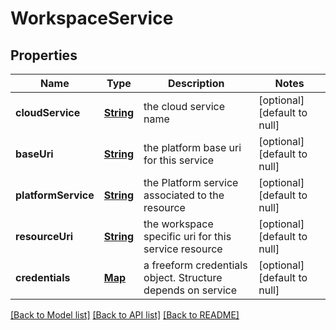 # WorkspaceService
## Properties

Name | Type | Description | Notes
------------ | ------------- | ------------- | -------------
**cloudService** | [**String**](string.md) | the cloud service name | [optional] [default to null]
**baseUri** | [**String**](string.md) | the platform base uri for this service | [optional] [default to null]
**platformService** | [**String**](string.md) | the Platform service associated to the resource | [optional] [default to null]
**resourceUri** | [**String**](string.md) | the workspace specific uri for this service resource | [optional] [default to null]
**credentials** | [**Map**](object.md) | a freeform credentials object. Structure depends on service | [optional] [default to null]

[[Back to Model list]](../README.md#documentation-for-models) [[Back to API list]](../README.md#documentation-for-api-endpoints) [[Back to README]](../README.md)

